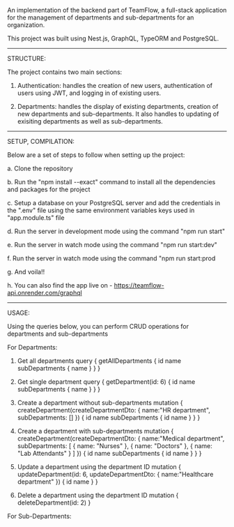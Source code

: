 An implementation of the backend part of TeamFlow, a full-stack application for the management of departments and sub-departments for an organization. 

This project was built using Nest.js, GraphQL, TypeORM and PostgreSQL.


-------------------------------------------------------------------------------------------------------------------------------------------------------------------
STRUCTURE:

The project contains two main sections:

1. Authentication: handles the creation of new users, authentication of users using JWT, and logging in of existing users.

2. Departments: handles the display of existing departments, creation of new departments and sub-departments. It also handles to updating of exisiting departments as well as sub-departments.


-------------------------------------------------------------------------------------------------------------------------------------------------------------------
SETUP, COMPILATION:

Below are a set of steps to follow when setting up the project:

a. Clone the repository

b. Run the "npm install --exact" command to install all the dependencies and packages for the project

c. Setup a database on your PostgreSQL server and add the credentials in the ".env" file using the same environment variables keys used in "app.module.ts" file

d. Run the server in development mode using the command "npm run start"

e. Run the server in watch mode using the command "npm run start:dev"

f. Run the server in watch mode using the command "npm run start:prod

g. And voila!!

h. You can also find the app live on - https://teamflow-api.onrender.com/graphql


-------------------------------------------------------------------------------------------------------------------------------------------------------------------
USAGE:

Using the queries below, you can perform CRUD operations for departments and sub-departments

For Departments:

1. Get all departments
query {
  getAllDepartments {
    id
    name
    subDepartments {
      name
    }
  }
}

2. Get single department
query {
  getDepartment(id: 6) {
    id
    name
    subDepartments {
      name
    }
  }
}

3. Create a department without sub-departments
mutation {
  createDepartment(createDepartmentDto: {
    name:"HR department",
    subDepartments: []
  }) {
    id
    name
    subDepartments {
      id
      name
    }
  }
}

4. Create a department with sub-departments
mutation {
  createDepartment(createDepartmentDto: {
    name:"Medical department",
    subDepartments: [
      {
        name: "Nurses"
      },
      {
        name: "Doctors"
      },
      {
        name: "Lab Attendants"
      }
    ]
  }) {
    id
    name
    subDepartments {
      id
      name
    }
  }
}

5. Update a department using the department ID
mutation {
  updateDepartment(id: 6, updateDepartmentDto: {
    name:"Healthcare department"
  }) {
    id
    name
  }
}

6. Delete a department using the department ID
mutation {
  deleteDepartment(id: 2)
}


For Sub-Departments:



